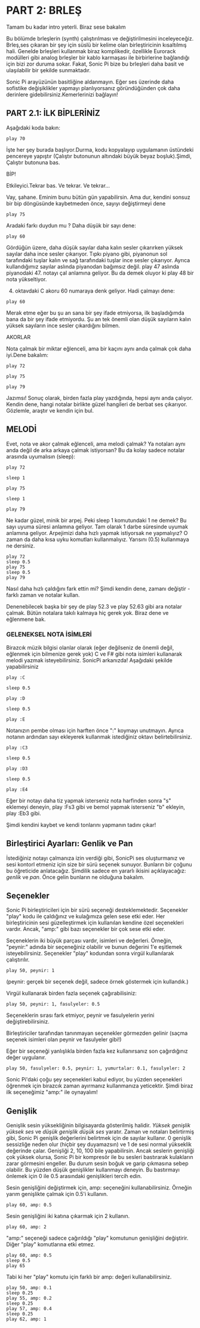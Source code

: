 # PART 2: BRLEŞ

  Tamam bu kadar intro yeterli. Biraz sese bakalım

  Bu bölümde brleşlerin (synth) çalıştırılması ve değiştirilmesini inceleyeceğiz. Brleş,ses çıkaran bir şey için süslü bir kelime olan 
  birleştiricinin kısaltılmış hali.
  Genelde brleşleri kullanmak biraz komplikedir, özellikle Eurorack modülleri gibi analog brleşler bir kablo karmaşası ile birbirlerine
  bağlandığı için bizi zor duruma sokar. Fakat, Sonic Pi bize bu brleşleri daha basit ve ulaşılabilir bir şekilde sunmaktadır.

  Sonic Pi arayüzünün basitliğine aldanmayın. Eğer ses üzerinde daha sofistike değişiklikler yapmayı planlıyorsanız göründüğünden
  çok daha derinlere gidebilirsiniz.Kemerlerinizi bağlayın!

## PART 2.1: İLK BİPLERİNİZ
  Aşağıdaki koda bakın:
  ```
  play 70
  ```
  İşte her şey burada başlıyor.Durma, kodu kopyalayıp uygulamanın üstündeki pencereye yapıştır (Çalıştır butonunun altındaki büyük 
  beyaz boşluk).Şimdi, Çalıştır butonuna bas.
  
  BİP!
  
  Etkileyici.Tekrar bas. Ve tekrar. Ve tekrar...
  
  Vay, şahane. Eminim bunu bütün gün yapabilirsin. Ama dur, kendini sonsuz bir bip döngüsünde kaybetmeden önce, sayıyı değiştirmeyi dene
  ```
  play 75
  ```
  Aradaki farkı duydun mu ? Daha düşük bir sayı dene: 
  ```
  play 60
  ```
  Gördüğün üzere, daha düşük sayılar daha kalın sesler çıkarırken yüksek sayılar daha ince sesler çıkarıyor. Tıpkı piyano gibi,
  piyanonun sol tarafındaki tuşlar kalın ve sağ tarafındaki tuşlar ince sesler çıkarıyor. Ayrıca kullandığımız sayılar aslında piyanodan
  bağımsız değil. play 47 aslında piyanodaki 47. notayı çal anlamına geliyor. Bu da demek oluyor ki play 48 bir nota yükseltiyor.
  
  4. oktavdaki C akoru 60 numaraya denk geliyor. Hadi çalmayı dene: 
  ```
  play 60
  ```
  Merak etme eğer bu şu an sana bir şey ifade etmiyorsa, ilk başladığımda bana da bir şey ifade etmiyordu. Şu an tek önemli olan
  düşük sayıların kalın yüksek sayıların ince sesler çıkardığını bilmen.
  
  AKORLAR
  
  Nota çalmak bir miktar eğlenceli, ama bir kaçını aynı anda çalmak çok daha iyi.Dene bakalım:
  ```
  play 72
  
  play 75
  
  play 79
  ```
  Jazımsı! Sonuç olarak, birden fazla play yazdığında, hepsi aynı anda çalıyor. Kendin dene, hangi notalar birlikte güzel hangileri 
  de berbat ses çıkarıyor. Gözlemle, araştır ve kendin için bul.
  
## MELODİ
  
  Evet, nota ve akor çalmak eğlenceli, ama melodi çalmak? Ya notaları aynı anda değil de arka arkaya çalmak istiyorsan? Bu da kolay
  sadece notalar arasında uyumalısın (sleep):
  ```
  play 72
  
  sleep 1 
  
  play 75
  
  sleep 1 
  
  play 79
  ```
  Ne kadar güzel, minik bir arpej. Peki sleep 1 komutundaki 1 ne demek? Bu sayı uyuma süresi anlamına geliyor. Tam olarak 1 darbe
  süresinde uyumak anlamına geliyor. Arpejimizi daha hızlı yapmak istiyorsak ne yapmalıyız? O zaman da daha kısa uyku komutları
  kullanmalıyız. Yarısını (0.5) kullanmaya ne dersiniz.
  ```
  play 72
  sleep 0.5
  play 75
  sleep 0.5
  play 79
  ```
  Nasıl daha hızlı çaldığını fark ettin mi? Şimdi kendin dene, zamanı değiştir - farklı zaman ve notalar kullan.
  
  Denenebilecek başka bir şey de play 52.3 ve play 52.63 gibi ara notalar çalmak. Bütün notalara takılı kalmaya hiç gerek yok.
  Biraz dene ve eğlenmene bak.
  
###  GELENEKSEL NOTA İSİMLERİ
  
  Birazcık müzik bilgisi olanlar olarak (eğer değilseniz de önemli değil, eğlenmek için bilmenize gerek yok) C ve F# gibi nota isimleri
  kullanarak melodi yazmak isteyebilirsiniz. SonicPi arkanızda! Aşağıdaki şekilde yapabilirsiniz
  ```
  play :C
  
  sleep 0.5
  
  play :D
  
  sleep 0.5
  
  play :E
  ```
  Notanızın pembe olması için harften önce ":" koymayı unutmayın. Ayrıca notanın ardından sayı ekleyerek kullanmak istediğiniz
  oktavı belirtebilirsiniz.
  ```
  play :C3
  
  sleep 0.5
  
  play :D3
  
  sleep 0.5
  
  play :E4
  ```
  Eğer bir notayı daha tiz yapmak isterseniz nota harfinden sonra "s" eklemeyi deneyin, play :Fs3 gibi ve bemol yapmak isterseniz
  "b" ekleyin, play :Eb3 gibi.
  
  Şimdi kendini kaybet ve kendi tonlarını yapmanın tadını çıkar!
  
 ## Birleştirici Ayarları: Genlik ve Pan
  İstediğiniz notayı çalmanıza izin verdiği gibi, SonicPi ses oluşturmanız ve sesi kontorl etmeniz için size bir sürü seçenek sunuyor. Bunların bir çoğunu bu öğreticide anlatacağız. Şimdilik sadece en yararlı ikisini açıklayacağız: _genlik_ ve _pan_. Önce gelin bunların ne olduğuna bakalım.
  
 ## Seçenekler
  
  Sonic Pi birleştiricileri için bir sürü seçeneği desteklemektedir. Seçenekler "play" kodu ile çaldığınız ve kulağımıza gelen sese etki eder. Her birleştiricinin sesi güzelleştirmek için kullanılan kendine özel seçenekleri vardır. Ancak, "amp:" gibi bazı seçenekler bir çok sese etki eder.
  
  Seçeneklerin iki büyük parçası vardır, isimleri ve değerleri. Örneğin, "peynir:" adında bir seçeneğiniz olabilir ve bunun değerini 1'e eşitlemek isteyebilirsiniz.
  Seçenekler "play" kodundan sonra virgül kullanılarak çalıştırılır.
 ``` 
 play 50, peynir: 1
  ```
  (peynir: gerçek bir seçenek değil, sadece örnek göstermek için kullandık.)
  
  Virgül kullanarak birden fazla seçenek çağırabilisiniz:
 ``` 
 play 50, peynir: 1, fasulyeler: 0.5
 ```
  Seçeneklerin sırası fark etmiyor, peynir ve fasulyelerin yerini değiştirebilirsiniz.
  
  Birleştiriciler tarafından tanınmayan seçenekler görmezden gelinir (saçma seçenek isimleri olan peynir ve fasulyeler gibi!)
  
  Eğer bir seçeneği yanlışlıkla birden fazla kez kullanırsanız son çağırdığınız değer uygulanır.
  ```
  play 50, fasulyeler: 0.5, peynir: 1, yumurtalar: 0.1, fasulyeler: 2
  ```
  Sonic Pi'daki çoğu şey seçenekleri kabul ediyor, bu yüzden seçenekleri öğrenmek için birazcık zaman ayırmanız kullanmanıza yeticektir. Şimdi biraz ilk seçeneğimiz "amp:" ile oynayalım!
  
  ## Genişlik
  
  Genişlik sesin yüksekliğinin bilgisayarda gösterilmiş halidir. _Yüksek genişlik yüksek ses_ ve _düşük genişlik düşük ses_ yaratır. Zaman ve notaları belirtirmiş gibi, Sonic Pi genişlik değerlerini belirtmek için de sayılar kullanır. 0 genişlik sessizliğe neden olur (hiçbir şey duyamazsın) ve 1 de sesi normal yükseklik değerinde çalar. Genişliği 2, 10, 100 bile yapabilirsin. Ancak seslerin genişliği çok yüksek olursa, Sonic Pi bir kompresör ile bu sesleri bastırarak kulakların zarar görmesini engeller. Bu durum sesin boğuk ve garip çıkmasına sebep olabilir. Bu yüzden düşük genişlikler kullanmayı deneyin. Bu bastırmayı önlemek için 0 ile 0.5 arasındaki genişlikleri tercih edin.
  
  Sesin genişliğini değiştirmek için, amp: seçeneğini kullanabilirsiniz. Örneğin yarım genişlikte çalmak için 0.5'i kullanın.
  ```
  play 60, amp: 0.5 
  ```
  Sesin genişliğini iki katına çıkarmak için 2 kullanın.
  ```
  play 60, amp: 2
  ```
  "amp:" seçeneği sadece çağırıldığı "play" komutunun genişliğini değiştirir. Diğer "play" komutlarına etki etmez.
  ```
  play 60, amp: 0.5 
  sleep 0.5 
  play 65
  ```
  Tabi ki her "play" komutu için farklı bir amp: değeri kullanabilirsiniz.
  ```
  play 50, amp: 0.1
  sleep 0.25
  play 55, amp: 0.2
  sleep 0.25
  play 57, amp: 0.4
  sleep 0.25
  play 62, amp: 1
 ```
  
  
  
  
  
  
  
  
  
  
  
  
  
  
  
  
  
  
  
  
  
  
  
